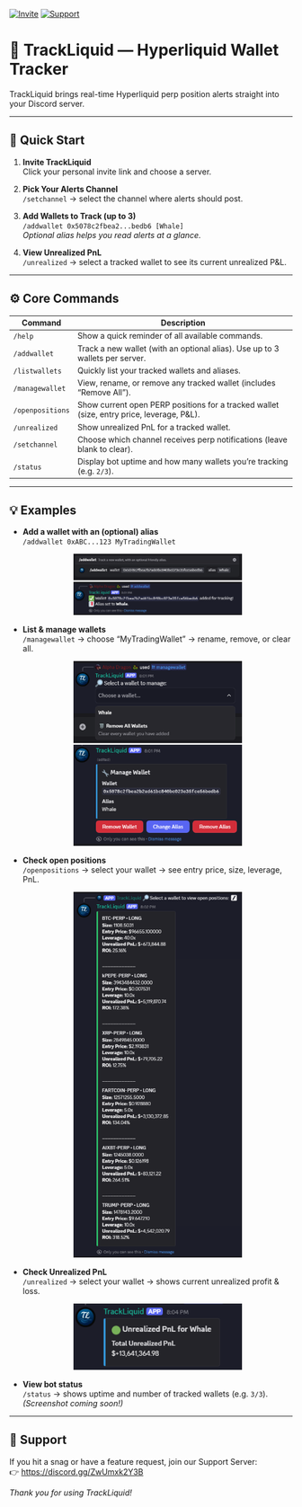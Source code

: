 [![Invite](https://img.shields.io/badge/Invite-TrackLiquid-blue)](https://discord.com/oauth2/authorize?client_id=1366056784049082398&permissions=92160&integration_type=0&scope=bot+applications.commands)
[![Support](https://img.shields.io/badge/Support-Discord-7289DA)](https://discord.gg/ZwUmxk2Y3B)

# 📡 TrackLiquid — Hyperliquid Wallet Tracker

TrackLiquid brings real-time Hyperliquid perp position alerts straight into your Discord server.

---

## 🚀 Quick Start

1. **Invite TrackLiquid**  
   Click your personal invite link and choose a server.

2. **Pick Your Alerts Channel**  
   `/setchannel` → select the channel where alerts should post.

3. **Add Wallets to Track (up to 3)**  
   `/addwallet 0x5078c2fbea2...bedb6 [Whale]`  
   *Optional alias helps you read alerts at a glance.*

4. **View Unrealized PnL**  
   `/unrealized` → select a tracked wallet to see its current unrealized P&L.

---

## ⚙️ Core Commands

| Command           | Description                                                                                   |
|-------------------|-----------------------------------------------------------------------------------------------|
| `/help`           | Show a quick reminder of all available commands.                                              |
| `/addwallet`      | Track a new wallet (with an optional alias). Use up to 3 wallets per server.                  |
| `/listwallets`    | Quickly list your tracked wallets and aliases.                                                |
| `/managewallet`   | View, rename, or remove any tracked wallet (includes “Remove All”).                           |
| `/openpositions`  | Show current open PERP positions for a tracked wallet (size, entry price, leverage, P&L).    |
| `/unrealized`     | Show unrealized PnL for a tracked wallet.                                                     |
| `/setchannel`     | Choose which channel receives perp notifications (leave blank to clear).                      |
| `/status`         | Display bot uptime and how many wallets you’re tracking (e.g. `2/3`).                         |

---

## 💡 Examples

- **Add a wallet with an (optional) alias**  
  `/addwallet 0xABC...123 MyTradingWallet`  
  <div align="center">
    <img src="./assets/addwallet.prompt.PNG" alt="Add Wallet Prompt" width="300" />
    <img src="./assets/addwallet.embed.PNG"  alt="Add Wallet Confirmation" width="300" />
  </div>

- **List & manage wallets**  
  `/managewallet` → choose “MyTradingWallet” → rename, remove, or clear all.  
  <div align="center">
    <img src="./assets/managewallet_panel.PNG" alt="Manage Wallet Panel" width="300" />
    <img src="./assets/managewallet_embed.PNG" alt="Manage Wallet Embed" width="300" />
  </div>

- **Check open positions**  
  `/openpositions` → select your wallet → see entry price, size, leverage, PnL.  
  <div align="center">
    <img src="./assets/openpositions_embed.PNG" alt="Open Positions Embed" width="300" />
  </div>

- **Check Unrealized PnL**  
  `/unrealized` → select your wallet → shows current unrealized profit & loss.  
  <div align="center">
    <img src="./assets/unrealized_embed.PNG" alt="Unrealized PnL Embed" width="300" />
  </div>

- **View bot status**  
  `/status` → shows uptime and number of tracked wallets (e.g. `3/3`).  
  *(Screenshot coming soon!)*

---

## 🤝 Support

If you hit a snag or have a feature request, join our Support Server:  
👉 https://discord.gg/ZwUmxk2Y3B

*Thank you for using TrackLiquid!*  
